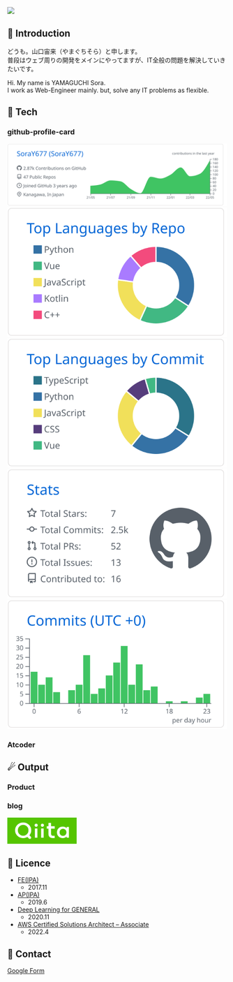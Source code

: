 ![](https://img.shields.io/github/last-commit/SoraY677/SoraY677)

## 🎉 Introduction

どうも。山口宙来（やまぐちそら）と申します。   
普段はウェブ周りの開発をメインにやってますが、IT全般の問題を解決していきたいです。  

Hi. My name is YAMAGUCHI Sora.  
I work as Web-Engineer mainly. but, solve any IT problems as flexible.  

## 🧰 Tech

### github-profile-card
[![](./profile-summary-card-output/github/0-profile-details.svg)](https://github.com/vn7n24fzkq/github-profile-summary-cards)
[![](./profile-summary-card-output/github/1-repos-per-language.svg)](https://github.com/vn7n24fzkq/github-profile-summary-cards) [![](./profile-summary-card-output/github/2-most-commit-language.svg)](https://github.com/vn7n24fzkq/github-profile-summary-cards)
[![](./profile-summary-card-output/github/3-stats.svg)](https://github.com/vn7n24fzkq/github-profile-summary-cards) [![](./profile-summary-card-output/github/4-productive-time.svg)](https://github.com/vn7n24fzkq/github-profile-summary-cards)

### Atcoder

## ☄ Output

### Product

### blog
[<img height="60px" src="https://github.com/SoraY677/SoraY677/blob/main/img/logo-background-color.png?raw=true"/>](https://qiita.com/SoraY677)

## 🔖 Licence

- [FE(IPA)](https://www.jitec.ipa.go.jp/1_11seido/fe.html)
  - 2017.11
- [AP(IPA)](https://www.jitec.ipa.go.jp/1_11seido/ap.html)
  - 2019.6
- [Deep Learning for GENERAL](https://www.jdla.org/certificate/general/)
  - 2020.11
- [AWS Certified Solutions Architect – Associate](https://aws.amazon.com/jp/certification/certified-solutions-architect-associate/)
  - 2022.4

## 📮 Contact 
[Google Form](https://forms.gle/U6TitZDLi14q6n2FA)

